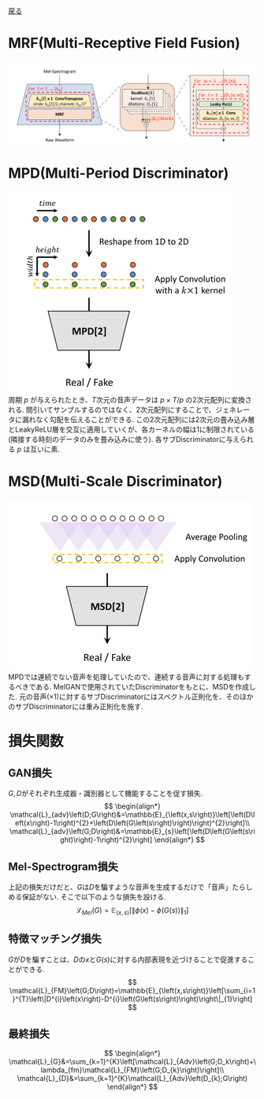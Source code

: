 [戻る](../list.md)
# MRF(Multi-Receptive Field Fusion)
![](HiFi-GAN-G.png)

# MPD(Multi-Period Discriminator)
![](MPD.png)<br>
周期 $p$ が与えられたとき、$T$次元の音声データは $p\times T/p$ の2次元配列に変換される.
間引いてサンプルするのではなく、2次元配列にすることで、ジェネレータに漏れなく勾配を伝えることができる.
この2次元配列には2次元の畳み込み層とLeakyReLU層を交互に適用していくが、各カーネルの幅は1に制限されている(隣接する時刻のデータのみを畳み込みに使う).
各サブDiscriminatorに与えられる $p$ は互いに素.

# MSD(Multi-Scale Discriminator)
![](MSD.png)<br>
MPDでは連続でない音声を処理していたので、連続する音声に対する処理もするべきである.
MelGANで使用されていたDiscriminatorをもとに、MSDを作成した.
元の音声($\times1$)に対するサブDiscriminatorにはスペクトル正則化を、そのほかのサブDiscriminatorには重み正則化を施す.

# 損失関数
## GAN損失
$G,D$がそれぞれ生成器・識別器として機能することを促す損失.
$$
\begin{align*}
    \mathcal{L}_{adv}\left(D;G\right)&=\mathbb{E}_{\left(x,s\right)}\left[\left(D\left(x\right)-1\right)^{2}+\left(D\left(G\left(s\right)\right)\right)^{2}\right]\\
    \mathcal{L}_{adv}\left(G;D\right)&=\mathbb{E}_{s}\left[\left(D\left(G\left(s\right)\right)-1\right)^{2}\right]
\end{align*}
$$
## Mel-Spectrogram損失
上記の損失だけだと、$G$は$D$を騙すような音声を生成するだけで「音声」たらしめる保証がない.
そこで以下のような損失を設ける.
$$
\mathcal{L}_{Mel}\left(G\right)=\mathbb{E}_{\left(x,s\right)}\left[\left\|\phi\left(x\right)-\phi\left(G\left(s\right)\right)\right\|_{1}\right]
$$
## 特徴マッチング損失
$G$が$D$を騙すことは、$D$の$x$と$G\left(s\right)$に対する内部表現を近づけることで促進することができる.
$$
\mathcal{L}_{FM}\left(G;D\right)=\mathbb{E}_{\left(x,s\right)}\left[\sum_{i=1}^{T}\left\|D^{i}\left(x\right)-D^{i}\left(G\left(s\right)\right)\right\|_{1}\right]
$$
## 最終損失
$$
\begin{align*}
    \mathcal{L}_{G}&=\sum_{k=1}^{K}\left[\mathcal{L}_{Adv}\left(G;D_k\right)+\lambda_{fm}\mathcal{L}_{FM}\left(G;D_{k}\right)\right]\\
    \mathcal{L}_{D}&=\sum_{k=1}^{K}\mathcal{L}_{Adv}\left(D_{k};G\right)
\end{align*}
$$
